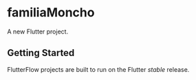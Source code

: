 # familiaMoncho

A new Flutter project.

## Getting Started

FlutterFlow projects are built to run on the Flutter _stable_ release.
